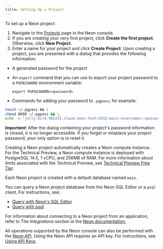 ```yaml
---
title: Setting Up a Project
---
```


To set up a Neon project:

1. Navigate to the [Projects](https://console.neon.tech/app/projects) page in the Neon console.
2. If you are creating your very first project, click **Create the first project**. Otherwise, click **New Project**. 
3. Enter a name for your project and click **Create Project**. Upon creating a project, you are presented with a dialog that provides the following information:

- A generated password for the project
- An `export` command that you can use to export your project password to a `PGPASSWORD` environment variable:

    `export PGPASSWORD=<password>`

- Commands for adding your password to `.pgpass`; for example:

```bash
touch ~/.pgpass && \
chmod 0600 ~/.pgpass && \
echo -e "jolly-bird-965235.cloud.neon.tech:5432:main:<username>:<password>\n$(cat ~/.pgpass)" > ~/.pgpass
```

**_Important_**: After the dialog containing your project's password information is closed, it is no longer accessible. If you forget or misplace your project password, your only option is to reset it.

Creating a Neon project automatically creates a Neon compute instance. For the Technical Preview, a Neon compute instance is deployed with PostgreSQL 14.5, 1 vCPU, and 256MB of RAM. For more information about limits associated with the Technical Preview, see [Technical Preview Free Tier](../reference/technical-preview-free-tier). 

Each Neon project is created with a default database named `main`.

You can query a Neon project database from the Neon SQL Editor or a `psql` client. For instructions, see:

- [Query with Neon's SQL Editor](../get-started-with-neon/query-with-neon-sql-editor)
- [Query with psql](../get-started-with-neon/query-with-psql-editor)

For information about connecting to a Neon project from an application, refer to The _Integrations_ section in the [Neon documentation](https://neon.tech/docs/cloud/about/), 

All operations supported by the Neon console can also be performed with the [Neon API](../../reference/api-reference). Using the Neon API requires an API key. For instructions, see [Using API Keys](using-api-keys).